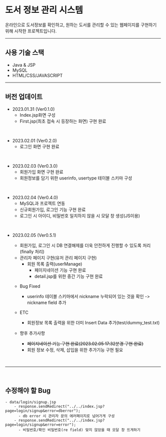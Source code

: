 # 도서 정보 관리 시스템

온라인으로 도서정보를 확인하고, 원하는 도서를 관리할 수 있는 웹페이지를 구현하기 위해 시작한 프로젝트입니다.

***

## 사용 기술 스택
- Java & JSP
- MySQL
- HTML/CSS/JAVASCRIPT

***

## 버전 업데이트

- 2023.01.31 (Ver0.1.0)
  - Index.jsp화면 구성
  - First.jsp(최초 접속 시 등장하는 화면) 구현 완료

<br />

- 2023.02.01 (Ver0.2.0)
  - 로그인 화면 구현 완료

<br />

- 2023.02.03 (Ver0.3.0)
  - 회원가입 화면 구현 완료
  - 회원정보를 담기 위한 userinfo, usertype 테이블 스키마 구성

<br />

- 2023.02.04 (Ver0.4.0)
  - MySQL과 프로젝트 연동 
  - 신규회원가입, 로그인 기능 구현 완료
  - 로그인 시 아이디, 비밀번호 일치하지 않을 시 모달 창 생성(JS이용)

<br />

- 2023.02.05 (Ver0.5.1)
  - 회원가입, 로그인 시 DB 연결해제를 더욱 안전하게 진행할 수 있도록 처리(finally 처리)
  - 관리자 페이지 구현(유저 관리 페이지 구현)
    - 회원 목록 출력(userManage)
        -  페이지네이션 기능 구현 완료
        -  detail.jsp를 위한 중간 기능 구현 완료
  
  * Bug Fixed
    - userinfo 테이블 스키마에서 nickname 누락되어 있는 것을 확인 -> nickname field 추가

  * ETC
    - 회원정보 목록 출력을 위한 더미 Insert Data 추가(test/dummy_test.txt)

  * 향후 추가사항
      - ~~페이지네이션 기능 구현 완료(2023.02.05 17:32분경 구현 완료)~~
      - 회원 정보 수정, 삭제, 삽입을 위한 추가기능 구현 필요

<br />

  ***

<br />

  ## 수정해야 할 Bug
  
    - data/login/signup.jsp
	    - response.sendRedirect("../../index.jsp?page=login/signup&error=dberror");
	      - db error 시 관리자 문의 에러페이지로 넘어가게 구성
	    - response.sendRedirect("../../index.jsp?page=login/signup&error=error");
	      - 비밀번호/확인 비밀번호(re field) 맞지 않았을 때 모달 창 뜨게하기